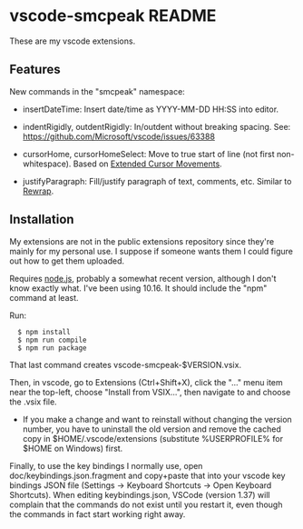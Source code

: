 # vscode-smcpeak README

These are my vscode extensions.

## Features

New commands in the "smcpeak" namespace:

* insertDateTime: Insert date/time as YYYY-MM-DD HH:SS into editor.

* indentRigidly, outdentRigidly: In/outdent without breaking spacing.  See:
  https://github.com/Microsoft/vscode/issues/63388

* cursorHome, cursorHomeSelect: Move to true start of line (not first non-whitespace).
  Based on
  [Extended Cursor Movements](https://marketplace.visualstudio.com/items?itemName=BillStewart.extended-cursormove).

* justifyParagraph: Fill/justify paragraph of text, comments, etc.
  Similar to
  [Rewrap](https://marketplace.visualstudio.com/items?itemName=stkb.rewrap).

## Installation

My extensions are not in the public extensions repository since they're
mainly for my personal use.  I suppose if someone wants them I could
figure out how to get them uploaded.

Requires [node.js](https://nodejs.org), probably a somewhat recent version,
although I don't know exactly what.  I've been using 10.16.  It should
include the "npm" command at least.

Run:

```
  $ npm install
  $ npm run compile
  $ npm run package
```

That last command creates vscode-smcpeak-$VERSION.vsix.

Then, in vscode, go to Extensions (Ctrl+Shift+X), click the "..." menu
item near the top-left, choose "Install from VSIX...", then navigate to
and choose the .vsix file.

* If you make a change and want to reinstall without changing the version
  number, you have to uninstall the old version and remove the cached
  copy in $HOME/.vscode/extensions (substitute %USERPROFILE% for $HOME on
  Windows) first.

Finally, to use the key bindings I normally use, open
doc/keybindings.json.fragment and copy+paste that into your vscode
key bindings JSON file (Settings -> Keyboard Shortcuts -> Open
Keyboard Shortcuts).  When editing keybindings.json, VSCode
(version 1.37) will complain that the commands do not exist until you
restart it, even though the commands in fact start working right away.
